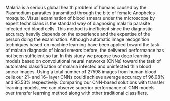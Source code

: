 Malaria is a serious global health problem of humans caused by the Plasmodium parasites transmitted through the bite of female Anopheles mosquito. Visual examination of blood smears under the microscope by expert technicians is the standard way of diagnosing malaria parasite infected red blood cells. This method is inefficient since the diagnostic accuracy heavily depends on the experience and the expertise of the person doing the examination. Although automatic image recognition techniques based on machine learning have been applied toward the task of malaria diagnosis of blood smears before, the delivered performance has not been sufficient so far. In this study we propose two deep learning models based on convolutional neural networks (CNNs) toward the task of automated classification of malaria infected and uninfected thin blood smear images. Using a total number of 27598 images from human blood cells our 21- and 16- layer CNNs could achieve average accuracy of 96.08% and 95.53% respectively. Comparing our CNN-based solutions with transfer learning models, we can observe superior performance of CNN models over transfer learning method along with other traditional classifiers.
